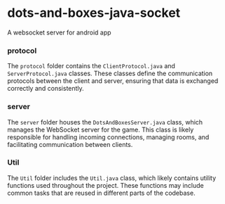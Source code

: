 ﻿# dots-and-boxes-java-socket

  A websocket server for android app

### protocol

The `protocol` folder contains the `ClientProtocol.java` and `ServerProtocol.java` classes. These classes define the communication protocols between the client and server, ensuring that data is exchanged correctly and consistently.

### server

The `server` folder houses the `DotsAndBoxesServer.java` class, which manages the WebSocket server for the game. This class is likely responsible for handling incoming connections, managing rooms, and facilitating communication between clients.

### Util

The `Util` folder includes the `Util.java` class, which likely contains utility functions used throughout the project. These functions may include common tasks that are reused in different parts of the codebase.
